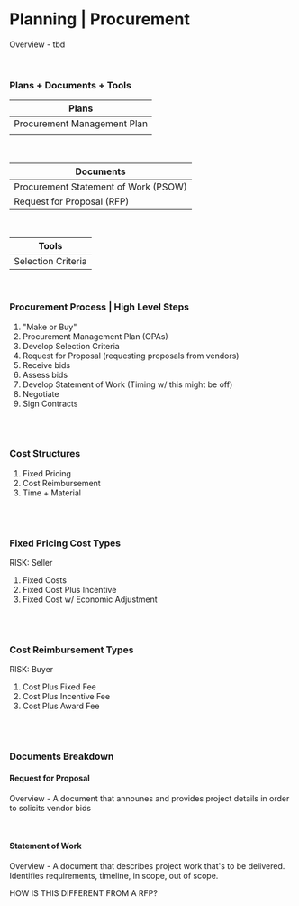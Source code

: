 # Planning | Procurement

Overview - tbd

<br>

### Plans + Documents + Tools

| Plans                       |
| --------------------------- |
| Procurement Management Plan |
|                             |

<br>

| Documents                            |
| ------------------------------------ |
| Procurement Statement of Work (PSOW) |
| Request for Proposal (RFP)           |

<br>

| Tools              |
| ------------------ |
| Selection Criteria |

<br>

### Procurement Process | High Level Steps

1. "Make or Buy"
1. Procurement Management Plan (OPAs)
1. Develop Selection Criteria
1. Request for Proposal (requesting proposals from vendors)
1. Receive bids
1. Assess bids
1. Develop Statement of Work (Timing w/ this might be off)
1. Negotiate
1. Sign Contracts

<br><br>

### Cost Structures

1. Fixed Pricing
2. Cost Reimbursement
3. Time + Material

<br><br>

### Fixed Pricing Cost Types

RISK: Seller

1. Fixed Costs
2. Fixed Cost Plus Incentive
3. Fixed Cost w/ Economic Adjustment

<br><br>

### Cost Reimbursement Types

RISK: Buyer

1. Cost Plus Fixed Fee
2. Cost Plus Incentive Fee
3. Cost Plus Award Fee

<br><br>

### Documents Breakdown

#### Request for Proposal

Overview - A document that announes and provides project details in order to solicits vendor bids

<br>

#### Statement of Work

Overview - A document that describes project work that's to be delivered. Identifies requirements, timeline, in scope, out of scope.

HOW IS THIS DIFFERENT FROM A RFP?
